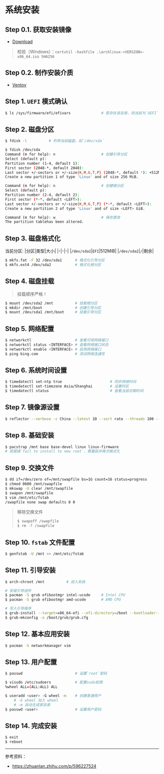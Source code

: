 # 系统安装

## Step 0.1. 获取安装镜像

- [Download](https://archlinux.org/download/)

> 校验（Windows）：`certutil -hashfile .\archlinux-<VERSION>-x86_64.iso SHA256`

## Step 0.2. 制作安装介质

- [Ventoy](https://github.com/ventoy/Ventoy/releases)

## Step 1. **`UEFI` 模式确认**

```sh
$ ls /sys/firmware/efi/efivars              # 若存在该目录，则当前为`UEFI`模式
```

## Step 2. **磁盘分区**

```sh
$ fdisk -l          # 列举当前磁盘，如`/dev/sda`

$ fdisk /dev/sda
Command (m for help): n                     # 创建引导分区
Select (default p):
Partition number (1-4, default 1):
First sector (2048-*, default 2048):
Last sector +/-sectors or +/-size{K,M,G,T,P} (2048-*, default *): +512M
Create a new partition 1 of type 'Linux' and of size 256 MiB.

Command (m for help): n                     # 创建根分区
Select (default p):
Partition number (2-4, default 2):
First sector (*-*, default <LEFT>):
Last sector +/-sectors or +/-size{K,M,G,T,P} (*-*, default <LEFT>):
Create a new partition 2 of type 'Linux' and of size <LEFT> GiB.

Command (m for help): w                     # 保存更改
The partition tablehas been altered.
```

## Step 3. **磁盘格式化**

当前分区:
|分区|类型|大小|
|-|-|-|
|`/dev/sda1`|`EFI`|512MiB|
|`/dev/sda2`|`/`|剩余|

```sh
$ mkfs.fat -F 32 /dev/sda1      # 格式化引导分区
$ mkfs.ext4 /dev/sda2           # 格式化根分区
```

## Step 4. **磁盘挂载**

> 挂载顺序严格！

```sh
$ mount /dev/sda2 /mnt          # 挂载根分区
$ mkdir /mnt/boot               # 创建引导分区
$ mount /dev/sda1 /mnt/boot     # 挂载引导分区
```

## Step 5. **网络配置**

```sh
$ networkctl                    # 查看可用网络接口
$ networkctl status <INTERFACE> # 查看网络接口状态
$ networkctl enable <INTERFACE> # 启用网络接口
$ ping bing.com                 # 测试网络连通性
```

## Step 6. **系统时间设置**

```sh
$ timedatectl set-ntp true                      # 同步网络时间
$ timedatectl set-timezone Asia/Shanghai        # 设置时区
$ timedatectl status                            # 查看当前日期时间
```

## Step 7. **镜像源设置**

```sh
$ reflector --verbose -c China --latest 10 --sort rate --threads 100 --save /etc/pacman.d/mirrorlist    # 设置国内镜像源
```

## Step 8. **基础安装**

```sh
$ pacstrap /mnt base base-devel linux linux-firmware
# 若报错`fail to install to new root`，需重启并再次格式化
```

## Step 9. **交换文件**

```sh
$ dd if=/dev/zero of=/mnt/swapfile bs=1G count=16 status=progress
$ chmod 0600 /mnt/swapfile
$ mkswap -U clear /mnt/swapfile
$ swapon /mnt/swapfile
$ vim /mnt/etc/fstab
/swapfile none swap defaults 0 0
```

> 移除交换文件
> ```sh
> $ swapoff /swapfile
> $ rm -f /swapfile
> ```

## Step 10. **`fstab` 文件配置**

```sh
$ genfstab -U /mnt >> /mnt/etc/fstab
```

## Step 11. **引导安装**

```sh
$ arch-chroot /mnt          # 进入系统

# 安装引导组件
$ pacman -S grub efibootmgr intel-ucode     # Intel CPU
$ pacman -S grub efibootmgr amd-ucode       # AMD CPU

# 写入引导程序
$ grub-install --target=x86_64-efi --efi-directory=/boot --bootloader-id=Arch
$ grub-mkconfig -o /boot/grub/grub.cfg
```

## Step 12. **基本应用安装**

```sh
$ pacman -S networkmanager vim
```

## Step 13. **用户配置**

```sh
$ passwd                        # 设置`root`密码

$ visudo /etc/sudoers           # 配置sudo权限
%wheel ALL=(ALL:ALL) ALL

$ useradd <user> -G wheel -m    # 创建普通用户
    # -G wheel 加入 wheel
    # -m 自动生成家目录
$ passwd <user>                 # 设置用户密码
```

## Step 14. **完成安装**

```sh
$ exit
$ reboot
```

---

参考资料：

- https://zhuanlan.zhihu.com/p/596227524

<!--
    passroot1337
    realtana)@31!
-->